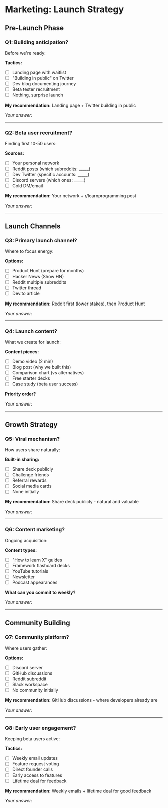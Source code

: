 # Marketing: Launch Strategy

## Pre-Launch Phase

### Q1: Building anticipation?
Before we're ready:

**Tactics:**
- [ ] Landing page with waitlist
- [ ] "Building in public" on Twitter
- [ ] Dev blog documenting journey
- [ ] Beta tester recruitment
- [ ] Nothing, surprise launch

**My recommendation:** Landing page + Twitter building in public

*Your answer:*

---

### Q2: Beta user recruitment?
Finding first 10-50 users:

**Sources:**
- [ ] Your personal network
- [ ] Reddit posts (which subreddits: _____)
- [ ] Dev Twitter (specific accounts: _____)
- [ ] Discord servers (which ones: _____)
- [ ] Cold DM/email

**My recommendation:** Your network + r/learnprogramming post

*Your answer:*

---

## Launch Channels

### Q3: Primary launch channel?
Where to focus energy:

**Options:**
- [ ] Product Hunt (prepare for months)
- [ ] Hacker News (Show HN)
- [ ] Reddit multiple subreddits
- [ ] Twitter thread
- [ ] Dev.to article

**My recommendation:** Reddit first (lower stakes), then Product Hunt

*Your answer:*

---

### Q4: Launch content?
What we create for launch:

**Content pieces:**
- [ ] Demo video (2 min)
- [ ] Blog post (why we built this)
- [ ] Comparison chart (vs alternatives)
- [ ] Free starter decks
- [ ] Case study (beta user success)

**Priority order?**

*Your answer:*

---

## Growth Strategy

### Q5: Viral mechanism?
How users share naturally:

**Built-in sharing:**
- [ ] Share deck publicly
- [ ] Challenge friends
- [ ] Referral rewards
- [ ] Social media cards
- [ ] None initially

**My recommendation:** Share deck publicly - natural and valuable

*Your answer:*

---

### Q6: Content marketing?
Ongoing acquisition:

**Content types:**
- [ ] "How to learn X" guides
- [ ] Framework flashcard decks
- [ ] YouTube tutorials
- [ ] Newsletter
- [ ] Podcast appearances

**What can you commit to weekly?**

*Your answer:*

---

## Community Building

### Q7: Community platform?
Where users gather:

**Options:**
- [ ] Discord server
- [ ] GitHub discussions
- [ ] Reddit subreddit
- [ ] Slack workspace
- [ ] No community initially

**My recommendation:** GitHub discussions - where developers already are

*Your answer:*

---

### Q8: Early user engagement?
Keeping beta users active:

**Tactics:**
- [ ] Weekly email updates
- [ ] Feature request voting
- [ ] Direct founder calls
- [ ] Early access to features
- [ ] Lifetime deal for feedback

**My recommendation:** Weekly emails + lifetime deal for good feedback

*Your answer:*